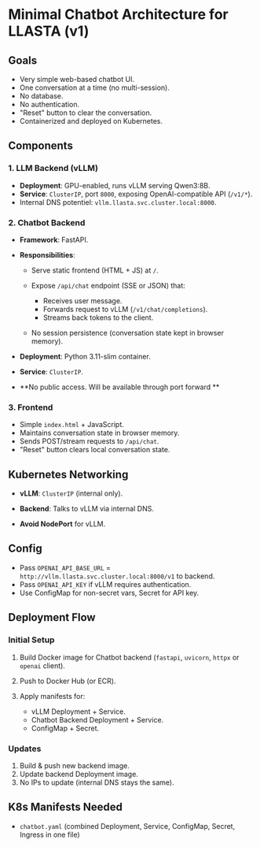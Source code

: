 # Minimal Chatbot Architecture for LLASTA (v1)

## Goals

* Very simple web-based chatbot UI.
* One conversation at a time (no multi-session).
* No database.
* No authentication.
* "Reset" button to clear the conversation.
* Containerized and deployed on Kubernetes.

## Components

### 1. **LLM Backend (vLLM)**

* **Deployment**: GPU-enabled, runs vLLM serving Qwen3:8B.
* **Service**: `ClusterIP`, port `8000`, exposing OpenAI-compatible API (`/v1/*`).
* Internal DNS potentiel: `vllm.llasta.svc.cluster.local:8000`.

### 2. **Chatbot Backend**

* **Framework**: FastAPI.
* **Responsibilities**:

  * Serve static frontend (HTML + JS) at `/`.
  * Expose `/api/chat` endpoint (SSE or JSON) that:

    * Receives user message.
    * Forwards request to vLLM (`/v1/chat/completions`).
    * Streams back tokens to the client.
  * No session persistence (conversation state kept in browser memory).
* **Deployment**: Python 3.11-slim container.
* **Service**: `ClusterIP`.
* \*\*No public access. Will be available through port forward \*\*

### 3. **Frontend**

* Simple `index.html` + JavaScript.
* Maintains conversation state in browser memory.
* Sends POST/stream requests to `/api/chat`.
* "Reset" button clears local conversation state.

## Kubernetes Networking

* **vLLM**: `ClusterIP` (internal only).

* **Backend**: Talks to vLLM via internal DNS.

* **Avoid NodePort** for vLLM.

## Config

* Pass `OPENAI_API_BASE_URL` = `http://vllm.llasta.svc.cluster.local:8000/v1` to backend.
* Pass `OPENAI_API_KEY` if vLLM requires authentication.
* Use ConfigMap for non-secret vars, Secret for API key.

## Deployment Flow

### Initial Setup

1. Build Docker image for Chatbot backend (`fastapi`, `uvicorn`, `httpx` or `openai` client).
2. Push to Docker Hub (or ECR).
3. Apply manifests for:

   * vLLM Deployment + Service.
   * Chatbot Backend Deployment + Service.
   * ConfigMap + Secret.

### Updates

1. Build & push new backend image.
2. Update backend Deployment image.
3. No IPs to update (internal DNS stays the same).

## K8s Manifests Needed

* `chatbot.yaml` (combined Deployment, Service, ConfigMap, Secret, Ingress in one file)
